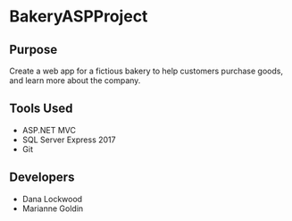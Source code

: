 # BakeryASPProject

## Purpose

Create a web app for a fictious bakery to help customers purchase goods, and learn more about the company.

## Tools Used

* ASP.NET MVC
* SQL Server Express 2017
* Git

## Developers 

* Dana Lockwood
* Marianne Goldin
